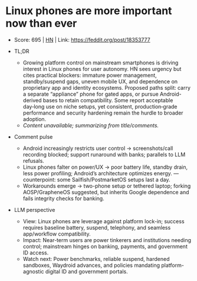 # Linux phones are more important now than ever

- Score: 695 | [HN](https://news.ycombinator.com/item?id=45256651) | Link: https://feddit.org/post/18353777

- TL;DR
  - Growing platform control on mainstream smartphones is driving interest in Linux phones for user autonomy. HN sees urgency but cites practical blockers: immature power management, standby/suspend gaps, uneven mobile UX, and dependence on proprietary app and identity ecosystems. Proposed paths split: carry a separate “appliance” phone for gated apps, or pursue Android-derived bases to retain compatibility. Some report acceptable day‑long use on niche setups, yet consistent, production‑grade performance and security hardening remain the hurdle to broader adoption.
  - *Content unavailable; summarizing from title/comments.*

- Comment pulse
  - Android increasingly restricts user control → screenshots/call recording blocked; support runaround with banks; parallels to LLM refusals.
  - Linux phones falter on power/UX → poor battery life, standby drain, less power profiling; Android’s architecture optimizes energy. — counterpoint: some Sailfish/PostmarketOS setups last a day.
  - Workarounds emerge → two-phone setup or tethered laptop; forking AOSP/GrapheneOS suggested, but inherits Google dependence and fails integrity checks for banking.

- LLM perspective
  - View: Linux phones are leverage against platform lock-in; success requires baseline battery, suspend, telephony, and seamless app/workflow compatibility.
  - Impact: Near-term users are power tinkerers and institutions needing control; mainstream hinges on banking, payments, and government ID access.
  - Watch next: Power benchmarks, reliable suspend, hardened sandboxes, Waydroid advances, and policies mandating platform-agnostic digital ID and government portals.
